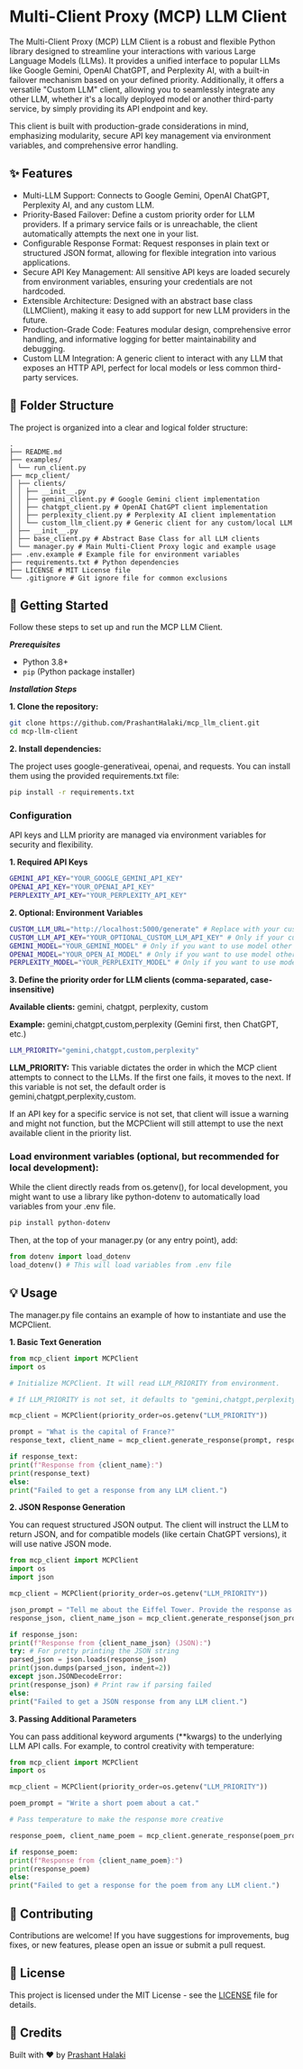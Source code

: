 # Multi-Client Proxy (MCP) LLM Client

The Multi-Client Proxy (MCP) LLM Client is a robust and flexible Python library designed to streamline your interactions with various Large Language Models (LLMs). It provides a unified interface to popular LLMs like Google Gemini, OpenAI ChatGPT, and Perplexity AI, with a built-in failover mechanism based on your defined priority. Additionally, it offers a versatile "Custom LLM" client, allowing you to seamlessly integrate any other LLM, whether it's a locally deployed model or another third-party service, by simply providing its API endpoint and key.

This client is built with production-grade considerations in mind, emphasizing modularity, secure API key management via environment variables, and comprehensive error handling.

## ✨ Features

- Multi-LLM Support: Connects to Google Gemini, OpenAI ChatGPT, Perplexity AI, and any custom LLM.
- Priority-Based Failover: Define a custom priority order for LLM providers. If a primary service fails or is unreachable, the client automatically attempts the next one in your list.
- Configurable Response Format: Request responses in plain text or structured JSON format, allowing for flexible integration into various applications.
- Secure API Key Management: All sensitive API keys are loaded securely from environment variables, ensuring your credentials are not hardcoded.
- Extensible Architecture: Designed with an abstract base class (LLMClient), making it easy to add support for new LLM providers in the future.
- Production-Grade Code: Features modular design, comprehensive error handling, and informative logging for better maintainability and debugging.
- Custom LLM Integration: A generic client to interact with any LLM that exposes an HTTP API, perfect for local models or less common third-party services.

## 📁 Folder Structure

The project is organized into a clear and logical folder structure:

```
.
├── README.md
├── examples/
│ └── run_client.py
├── mcp_client/
│ ├── clients/
│ │ ├── __init__.py
│ │ ├── gemini_client.py # Google Gemini client implementation
│ │ ├── chatgpt_client.py # OpenAI ChatGPT client implementation
│ │ ├── perplexity_client.py # Perplexity AI client implementation
│ │ └── custom_llm_client.py # Generic client for any custom/local LLM
│ ├── __init__.py
│ ├── base_client.py # Abstract Base Class for all LLM clients
│ └── manager.py # Main Multi-Client Proxy logic and example usage
├── .env.example # Example file for environment variables
├── requirements.txt # Python dependencies
├── LICENSE # MIT License file
└── .gitignore # Git ignore file for common exclusions
```

## 🚀 Getting Started

Follow these steps to set up and run the MCP LLM Client.

**_Prerequisites_**

- Python 3.8+
- `pip` (Python package installer)

**_Installation Steps_**

**1. Clone the repository:**

```bash
git clone https://github.com/PrashantHalaki/mcp_llm_client.git
cd mcp-llm-client
```

**2. Install dependencies:**

The project uses google-generativeai, openai, and requests. You can install them using the provided requirements.txt file:

```bash
pip install -r requirements.txt
```

### Configuration

API keys and LLM priority are managed via environment variables for security and flexibility.

**1. Required API Keys**

```bash
GEMINI_API_KEY="YOUR_GOOGLE_GEMINI_API_KEY"
OPENAI_API_KEY="YOUR_OPENAI_API_KEY"
PERPLEXITY_API_KEY="YOUR_PERPLEXITY_API_KEY"
```

**2. Optional: Environment Variables**

```bash
CUSTOM_LLM_URL="http://localhost:5000/generate" # Replace with your custom LLM's API endpoint
CUSTOM_LLM_API_KEY="YOUR_OPTIONAL_CUSTOM_LLM_API_KEY" # Only if your custom LLM requires one
GEMINI_MODEL="YOUR_GEMINI_MODEL" # Only if you want to use model other than gemini-1.5-flash
OPENAI_MODEL="YOUR_OPEN_AI_MODEL" # Only if you want to use model other than gpt-3.5-turbo
PERPLEXITY_MODEL="YOUR_PERPLEXITY_MODEL" # Only if you want to use model other than sonar-pro
```

**3. Define the priority order for LLM clients (comma-separated, case-insensitive)**

**Available clients:** gemini, chatgpt, perplexity, custom

**Example:** gemini,chatgpt,custom,perplexity (Gemini first, then ChatGPT, etc.)

```bash
LLM_PRIORITY="gemini,chatgpt,custom,perplexity"
```

**LLM_PRIORITY:** This variable dictates the order in which the MCP client attempts to connect to the LLMs. If the first one fails, it moves to the next. If this variable is not set, the default order is gemini,chatgpt,perplexity,custom.

If an API key for a specific service is not set, that client will issue a warning and might not function, but the MCPClient will still attempt to use the next available client in the priority list.

### Load environment variables (optional, but recommended for local development):

While the client directly reads from os.getenv(), for local development, you might want to use a library like python-dotenv to automatically load variables from your .env file.

```bash
pip install python-dotenv
```

Then, at the top of your manager.py (or any entry point), add:

```python
from dotenv import load_dotenv
load_dotenv() # This will load variables from .env file
```

## 💡 Usage

The manager.py file contains an example of how to instantiate and use the MCPClient.

**1. Basic Text Generation**

```python
from mcp_client import MCPClient
import os

# Initialize MCPClient. It will read LLM_PRIORITY from environment.

# If LLM_PRIORITY is not set, it defaults to "gemini,chatgpt,perplexity,custom".

mcp_client = MCPClient(priority_order=os.getenv("LLM_PRIORITY"))

prompt = "What is the capital of France?"
response_text, client_name = mcp_client.generate_response(prompt, response_format="text")

if response_text:
print(f"Response from {client_name}:")
print(response_text)
else:
print("Failed to get a response from any LLM client.")
```

**2. JSON Response Generation**

You can request structured JSON output. The client will instruct the LLM to return JSON, and for compatible models (like certain ChatGPT versions), it will use native JSON mode.

```python
from mcp_client import MCPClient
import os
import json

mcp_client = MCPClient(priority_order=os.getenv("LLM_PRIORITY"))

json_prompt = "Tell me about the Eiffel Tower. Provide the response as a JSON object with keys 'name', 'location', 'height_meters', and 'fun_fact'."
response_json, client_name_json = mcp_client.generate_response(json_prompt, response_format="json")

if response_json:
print(f"Response from {client_name_json} (JSON):")
try: # For pretty printing the JSON string
parsed_json = json.loads(response_json)
print(json.dumps(parsed_json, indent=2))
except json.JSONDecodeError:
print(response_json) # Print raw if parsing failed
else:
print("Failed to get a JSON response from any LLM client.")
```

**3. Passing Additional Parameters**

You can pass additional keyword arguments (\*\*kwargs) to the underlying LLM API calls. For example, to control creativity with temperature:

```python
from mcp_client import MCPClient
import os

mcp_client = MCPClient(priority_order=os.getenv("LLM_PRIORITY"))

poem_prompt = "Write a short poem about a cat."

# Pass temperature to make the response more creative

response_poem, client_name_poem = mcp_client.generate_response(poem_prompt, response_format="text", temperature=0.7)

if response_poem:
print(f"Response from {client_name_poem}:")
print(response_poem)
else:
print("Failed to get a response for the poem from any LLM client.")
```

## 🤝 Contributing

Contributions are welcome! If you have suggestions for improvements, bug fixes, or new features, please open an issue or submit a pull request.

## 📄 License

This project is licensed under the MIT License - see the [LICENSE](https://github.com/PrashantHalaki/mcp_llm_client/blob/main/LICENSE) file for details.

## 🔗 Credits

Built with ❤️ by [Prashant Halaki](https://github.com/PrashantHalaki)
